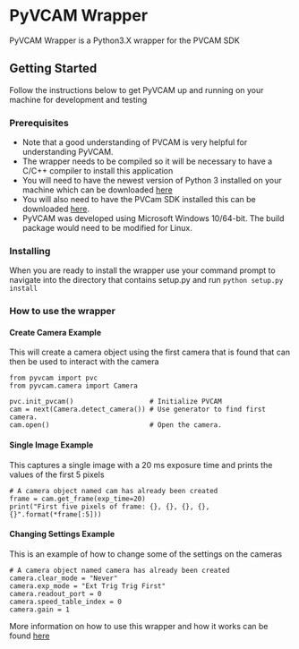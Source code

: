 # PyVCAM Wrapper

PyVCAM Wrapper is a Python3.X wrapper for the PVCAM SDK

## Getting Started
Follow the instructions below to get PyVCAM up and running on your machine for development and testing


### Prerequisites
* Note that a good understanding of PVCAM is very helpful for understanding PyVCAM.
* The wrapper needs to be compiled so it will be necessary to have a C/C++ compiler to install this application
* You will need to have the newest version of Python 3 installed on your machine which can be downloaded [here](https://www.python.org/downloads/)
* You will also need to have the PVCam SDK installed this can be downloaded [here](https://www.photometrics.com/support/software/#software).
* PyVCAM was developed using Microsoft Windows 10/64-bit.  The build package would need to be modified for Linux. 


### Installing
When you are ready to install the wrapper use your command prompt to navigate into the directory that contains 
setup.py and run ```python setup.py install``` 


### How to use the wrapper
#### Create Camera Example
This will create a camera object using the first camera that is found that can then be used to interact with the camera
```
from pyvcam import pvc 
from pyvcam.camera import Camera   

pvc.init_pvcam()                   # Initialize PVCAM 
cam = next(Camera.detect_camera()) # Use generator to find first camera. 
cam.open()                         # Open the camera.
```

#### Single Image Example
This captures a single image with a 20 ms exposure time and prints the values of the first 5 pixels
```
# A camera object named cam has already been created
frame = cam.get_frame(exp_time=20)
print("First five pixels of frame: {}, {}, {}, {}, {}".format(*frame[:5]))
```

#### Changing Settings Example
This is an example of how to change some of the settings on the cameras
```
# A camera object named camera has already been created
camera.clear_mode = "Never"
camera.exp_mode = "Ext Trig Trig First"
camera.readout_port = 0
camera.speed_table_index = 0
camera.gain = 1
```

More information on how to use this wrapper and how it works can be found [here](https://github.com/Photometrics/PyVCAM/blob/master/Documents/PyVCAM%20Wrapper.md)
